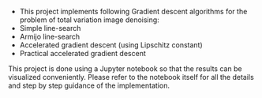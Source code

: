 * This project implements following Gradient descent algorithms for the problem of total variation image denoising:
 * Simple line-search
 * Armijo line-search
 * Accelerated gradient descent (using Lipschitz constant)
 * Practical accelerated gradient descent
 
This project is done using a Jupyter notebook so that the results can be visualized conveniently. Please refer to the notebook itself for all the details and step by step guidance of the implementation.

